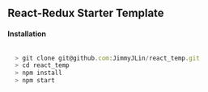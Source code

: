 ## React-Redux Starter Template

#### Installation

```javascript

  > git clone git@github.com:JimmyJLin/react_temp.git
  > cd react_temp
  > npm install
  > npm start

```

